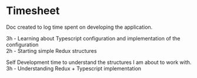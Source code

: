 # Timesheet
Doc created to log time spent on developing the application.<br/>

3h - Learning about Typescript configuration and implementation of the configuration<br/>
2h - Starting simple Redux structures

Self Development time to understand the structures I am about to work with.
3h - Understanding Redux + Typescript implementation<br/>
